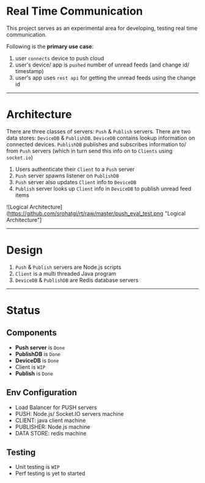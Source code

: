 Real Time Communication
=======================
This project serves as an experimental area for developing, testing real time communication.

Following is the **primary use case**:

1. user `connects` device to push cloud
1. user's device/ app is `pushed` number of unread feeds (and change id/ timestamp)
1. user's app uses `rest api` for getting the unread feeds using the change id

----
Architecture
============
There are three classes of servers: `Push` & `Publish` servers. There are two data stores: `DeviceDB` & `PublishDB`. `DeviceDB` contains lookup information on connected devices. `PublishDB` publishes and subscribes information to/ from `Push` servers (which in turn send this info on to `Clients` using `socket.io`)

1. Users authenticate their `Client` to a `Push` server
1. `Push` server spawns listener on `PublishDB`
1. `Push` server also updates `Client` info to `DeviceDB`
1. `Publish` server looks up `Client` info in `DeviceDB` to publish unread feed items

![Logical Architecture](https://github.com/srohatgi/rt/raw/master/push_eval_test.png "Logical Architecture"]

----
Design
======

1. `Push` & `Publish` servers are Node.js scripts
1. `Client` is a multi threaded Java program
1. `DeviceDB` & `PublishDB` are Redis database servers

----
Status
======

Components
----------
* **Push server** is `Done`
* **PublishDB** is `Done`
* **DeviceDB** is `Done`
* Client is `WIP`
* **Publish** is `Done`

Env Configuration
-----------------
* Load Balancer for PUSH servers
* PUSH: Node.js/ Socket.IO servers machine
* CLIENT: java client machine
* PUBLISHER: Node.js machine
* DATA STORE: redis machine

Testing
-------
* Unit testing is `WIP`
* Perf testing is yet to started 